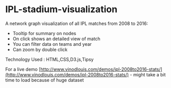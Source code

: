 # IPL-stadium-visualization

A network graph visualization of all IPL matches from 2008 to 2016:

 * Tooltip for summary on nodes
 * On click shows an detailed view of match
 * You can filter data on teams and year
 * Can zoom by double click


Technology Used : HTML,CSS,D3.js,Tipsy


For a live demo [http://www.vinodlouis.com/demos/ipl-2008to2016-stats/](http://www.vinodlouis.com/demos/ipl-2008to2016-stats/) - might take a bit time to load because of huge dataset
